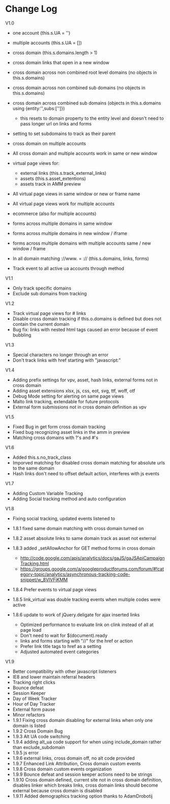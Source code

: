 Change Log
==========

V1.0

- one account (this.s.UA = '')
- multiple accounts (this.s.UA = [])
- cross domain (this.s.domains.length > 1)
- cross domain links that open in a new window
- cross domain across non combined root level domains (no objects in this.s.domains)
- cross domain across non combined sub domains (no objects in this.s.domains)
- cross domain across combined sub domains (objects in this.s.domains using {entity:'',subs:['']})

  - this resets to domain property to the entity level and doesn't need to pass longer url on links and forms
  
- setting to set subdomains to track as their parent
- cross domain on multiple accounts
- All cross domain and multiple accounts work in same or new window
- virtual page views for:

  - external links (this.s.track_external_links)
  - assets (this.s.asset_extentions)
  - assets track in AMM preview
  
- All virtual page views in same window or new or frame name
- All virtual page views work for multiple accounts
- ecommerce (also for multiple accounts)
- forms across multiple domains in same window
- forms across multiple domains in new window / iframe
- forms across multiple domains with multiple accounts same / new window / frame
- In all domain matching ://www. = :// (this.s.domains, links, forms)
- Track event to all active ua accounts through method

V1.1

- Only track specific domains
- Exclude sub domains from tracking

V1.2

- Track virtual page views for # links
- Disable cross domain tracking if this.o.domains is defined but does not contain the current domain
- Bug fix: links with nested html tags caused an error because of event bubbling

V1.3

- Special characters no longer through an error
- Don't track links with href starting with "javascript:"

V1.4

- Adding prefix settings for vpv, asset, hash links, external forms not in cross domain
- Adding asset extensions xlsx, js, css, eot, svg, ttf, woff, otf
- Debug Mode setting for alerting on same page views
- Malto link tracking, extendable for future protocols
- External form submissions not in cross domain definition as vpv

V1.5

- Fixed Bug in get form cross domain tracking
- Fixed bug recognizing asset links in the amm in preview
- Matching cross domains with ?'s and #'s

V1.6

- Added this.s.no_track_class
- Imporved matching for disabled cross domain matching for absolute urls to the same domain
- Hash links don't need to offset default action, interferes with js events

V1.7

- Adding Custom Variable Tracking
- Adding Social tracking method and auto configuration

V1.8

- Fixing social tracking, updated events listened to
- 1.8.1 fixed same domain matching with cross domain turned on
- 1.8.2 asset absolute links to same domain track as asset not external
- 1.8.3 added _setAllowAnchor for GET method forms in cross domain

  - http://code.google.com/apis/analytics/docs/gaJS/gaJSApiCampaignTracking.html
  - https://groups.google.com/a/googleproductforums.com/forum/#!category-topic/analytics/asynchronous-tracking-code-snippet/w_8VlVFjKMM
  
- 1.8.4 Prefer events to virtual page views
- 1.8.5 link_virtual was double tracking events when multiple codes were active
- 1.8.6 update to work of jQuery.deligate for ajax inserted links

  - Optimized performance to evaluate link on clink instead of all at page load
  - Don't need to wait for $(document).ready
  - links and forms starting with "//" for the href or action
  - Prefer link title tags to href as a setting
  - Adjusted automated event categories

V1.9

- Better compatibility with other javascript listeners
- IE8 and lower maintain referral headers
- Tracking right clicks
- Bounce defeat
- Session Keeper
- Day of Week Tracker
- Hour of Day Tracker
- External form pause
- Minor refactors
- 1.9.1 Fixing cross domain disabling for external links when only one domain is listed
- 1.9.2 Cross Domain Bug
- 1.9.3 Alt UA code switching
- 1.9.4 adding alt_ua code support for when using include_domain rather than exclude_subdomain
- 1.9.5 js error
- 1.9.6 external links, cross domain off, no alt code provided
- 1.9.7 Enhanced Link Attribution, Cross domain custom events
- 1.9.8 Cross domain custom events organization
- 1.9.9 Bounce defeat and session keeper actions need to be strings
- 1.9.10 Cross domain defined, current site not in cross domain definition, disables linker which breaks links, cross domain links should become external because cross domain is disabled
- 1.9.11 Added demographics tracking option thanks to AdamDrobotij